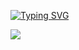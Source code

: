 [![Typing SVG](https://readme-typing-svg.demolab.com?font=Fira+Code&pause=1000&random=false&width=435&lines=HI+TEHRE!+THIS+IS+JeF5)](https://git.io/typing-svg)


<img align="center" src="https://skillicons.dev/icons?i={js,vue,react,linux,mysql,py,raspberrypi,opencv,postman,vscode,django,}&theme=dark" />

